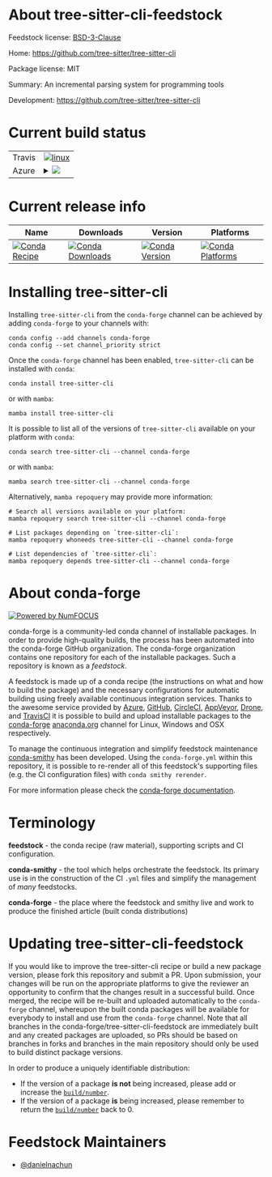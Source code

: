 About tree-sitter-cli-feedstock
===============================

Feedstock license: [BSD-3-Clause](https://github.com/conda-forge/tree-sitter-cli-feedstock/blob/main/LICENSE.txt)

Home: https://github.com/tree-sitter/tree-sitter-cli

Package license: MIT

Summary: An incremental parsing system for programming tools

Development: https://github.com/tree-sitter/tree-sitter-cli

Current build status
====================


<table><tr>
    <td>Travis</td>
    <td>
      <a href="https://app.travis-ci.com/conda-forge/tree-sitter-cli-feedstock">
        <img alt="linux" src="https://img.shields.io/travis/com/conda-forge/tree-sitter-cli-feedstock/main.svg?label=Linux">
      </a>
    </td>
  </tr>
    
  <tr>
    <td>Azure</td>
    <td>
      <details>
        <summary>
          <a href="https://dev.azure.com/conda-forge/feedstock-builds/_build/latest?definitionId=23329&branchName=main">
            <img src="https://dev.azure.com/conda-forge/feedstock-builds/_apis/build/status/tree-sitter-cli-feedstock?branchName=main">
          </a>
        </summary>
        <table>
          <thead><tr><th>Variant</th><th>Status</th></tr></thead>
          <tbody><tr>
              <td>linux_64</td>
              <td>
                <a href="https://dev.azure.com/conda-forge/feedstock-builds/_build/latest?definitionId=23329&branchName=main">
                  <img src="https://dev.azure.com/conda-forge/feedstock-builds/_apis/build/status/tree-sitter-cli-feedstock?branchName=main&jobName=linux&configuration=linux%20linux_64_" alt="variant">
                </a>
              </td>
            </tr><tr>
              <td>linux_aarch64</td>
              <td>
                <a href="https://dev.azure.com/conda-forge/feedstock-builds/_build/latest?definitionId=23329&branchName=main">
                  <img src="https://dev.azure.com/conda-forge/feedstock-builds/_apis/build/status/tree-sitter-cli-feedstock?branchName=main&jobName=linux&configuration=linux%20linux_aarch64_" alt="variant">
                </a>
              </td>
            </tr><tr>
              <td>linux_ppc64le</td>
              <td>
                <a href="https://dev.azure.com/conda-forge/feedstock-builds/_build/latest?definitionId=23329&branchName=main">
                  <img src="https://dev.azure.com/conda-forge/feedstock-builds/_apis/build/status/tree-sitter-cli-feedstock?branchName=main&jobName=linux&configuration=linux%20linux_ppc64le_" alt="variant">
                </a>
              </td>
            </tr><tr>
              <td>osx_64</td>
              <td>
                <a href="https://dev.azure.com/conda-forge/feedstock-builds/_build/latest?definitionId=23329&branchName=main">
                  <img src="https://dev.azure.com/conda-forge/feedstock-builds/_apis/build/status/tree-sitter-cli-feedstock?branchName=main&jobName=osx&configuration=osx%20osx_64_" alt="variant">
                </a>
              </td>
            </tr><tr>
              <td>osx_arm64</td>
              <td>
                <a href="https://dev.azure.com/conda-forge/feedstock-builds/_build/latest?definitionId=23329&branchName=main">
                  <img src="https://dev.azure.com/conda-forge/feedstock-builds/_apis/build/status/tree-sitter-cli-feedstock?branchName=main&jobName=osx&configuration=osx%20osx_arm64_" alt="variant">
                </a>
              </td>
            </tr><tr>
              <td>win_64</td>
              <td>
                <a href="https://dev.azure.com/conda-forge/feedstock-builds/_build/latest?definitionId=23329&branchName=main">
                  <img src="https://dev.azure.com/conda-forge/feedstock-builds/_apis/build/status/tree-sitter-cli-feedstock?branchName=main&jobName=win&configuration=win%20win_64_" alt="variant">
                </a>
              </td>
            </tr>
          </tbody>
        </table>
      </details>
    </td>
  </tr>
</table>

Current release info
====================

| Name | Downloads | Version | Platforms |
| --- | --- | --- | --- |
| [![Conda Recipe](https://img.shields.io/badge/recipe-tree--sitter--cli-green.svg)](https://anaconda.org/conda-forge/tree-sitter-cli) | [![Conda Downloads](https://img.shields.io/conda/dn/conda-forge/tree-sitter-cli.svg)](https://anaconda.org/conda-forge/tree-sitter-cli) | [![Conda Version](https://img.shields.io/conda/vn/conda-forge/tree-sitter-cli.svg)](https://anaconda.org/conda-forge/tree-sitter-cli) | [![Conda Platforms](https://img.shields.io/conda/pn/conda-forge/tree-sitter-cli.svg)](https://anaconda.org/conda-forge/tree-sitter-cli) |

Installing tree-sitter-cli
==========================

Installing `tree-sitter-cli` from the `conda-forge` channel can be achieved by adding `conda-forge` to your channels with:

```
conda config --add channels conda-forge
conda config --set channel_priority strict
```

Once the `conda-forge` channel has been enabled, `tree-sitter-cli` can be installed with `conda`:

```
conda install tree-sitter-cli
```

or with `mamba`:

```
mamba install tree-sitter-cli
```

It is possible to list all of the versions of `tree-sitter-cli` available on your platform with `conda`:

```
conda search tree-sitter-cli --channel conda-forge
```

or with `mamba`:

```
mamba search tree-sitter-cli --channel conda-forge
```

Alternatively, `mamba repoquery` may provide more information:

```
# Search all versions available on your platform:
mamba repoquery search tree-sitter-cli --channel conda-forge

# List packages depending on `tree-sitter-cli`:
mamba repoquery whoneeds tree-sitter-cli --channel conda-forge

# List dependencies of `tree-sitter-cli`:
mamba repoquery depends tree-sitter-cli --channel conda-forge
```


About conda-forge
=================

[![Powered by
NumFOCUS](https://img.shields.io/badge/powered%20by-NumFOCUS-orange.svg?style=flat&colorA=E1523D&colorB=007D8A)](https://numfocus.org)

conda-forge is a community-led conda channel of installable packages.
In order to provide high-quality builds, the process has been automated into the
conda-forge GitHub organization. The conda-forge organization contains one repository
for each of the installable packages. Such a repository is known as a *feedstock*.

A feedstock is made up of a conda recipe (the instructions on what and how to build
the package) and the necessary configurations for automatic building using freely
available continuous integration services. Thanks to the awesome service provided by
[Azure](https://azure.microsoft.com/en-us/services/devops/), [GitHub](https://github.com/),
[CircleCI](https://circleci.com/), [AppVeyor](https://www.appveyor.com/),
[Drone](https://cloud.drone.io/welcome), and [TravisCI](https://travis-ci.com/)
it is possible to build and upload installable packages to the
[conda-forge](https://anaconda.org/conda-forge) [anaconda.org](https://anaconda.org/)
channel for Linux, Windows and OSX respectively.

To manage the continuous integration and simplify feedstock maintenance
[conda-smithy](https://github.com/conda-forge/conda-smithy) has been developed.
Using the ``conda-forge.yml`` within this repository, it is possible to re-render all of
this feedstock's supporting files (e.g. the CI configuration files) with ``conda smithy rerender``.

For more information please check the [conda-forge documentation](https://conda-forge.org/docs/).

Terminology
===========

**feedstock** - the conda recipe (raw material), supporting scripts and CI configuration.

**conda-smithy** - the tool which helps orchestrate the feedstock.
                   Its primary use is in the construction of the CI ``.yml`` files
                   and simplify the management of *many* feedstocks.

**conda-forge** - the place where the feedstock and smithy live and work to
                  produce the finished article (built conda distributions)


Updating tree-sitter-cli-feedstock
==================================

If you would like to improve the tree-sitter-cli recipe or build a new
package version, please fork this repository and submit a PR. Upon submission,
your changes will be run on the appropriate platforms to give the reviewer an
opportunity to confirm that the changes result in a successful build. Once
merged, the recipe will be re-built and uploaded automatically to the
`conda-forge` channel, whereupon the built conda packages will be available for
everybody to install and use from the `conda-forge` channel.
Note that all branches in the conda-forge/tree-sitter-cli-feedstock are
immediately built and any created packages are uploaded, so PRs should be based
on branches in forks and branches in the main repository should only be used to
build distinct package versions.

In order to produce a uniquely identifiable distribution:
 * If the version of a package **is not** being increased, please add or increase
   the [``build/number``](https://docs.conda.io/projects/conda-build/en/latest/resources/define-metadata.html#build-number-and-string).
 * If the version of a package **is** being increased, please remember to return
   the [``build/number``](https://docs.conda.io/projects/conda-build/en/latest/resources/define-metadata.html#build-number-and-string)
   back to 0.

Feedstock Maintainers
=====================

* [@danielnachun](https://github.com/danielnachun/)

